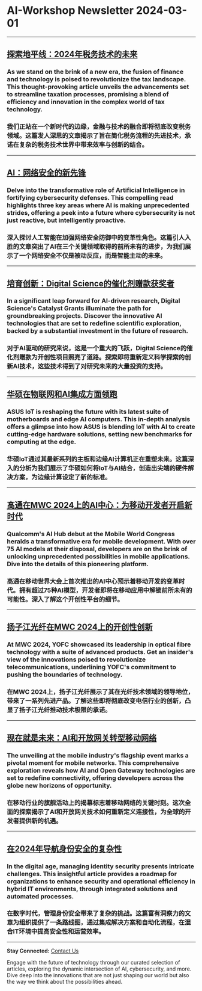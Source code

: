 # AI-Workshop Newsletter 2024-03-01

---

## [**探索地平线：2024年税务技术的未来**](https://www.forbes.com/sites/forbestechcouncil/2024/02/29/tax-technology-a-look-ahead-at-2024/)
### As we stand on the brink of a new era, the fusion of finance and technology is poised to revolutionize the tax landscape. This thought-provoking article unveils the advancements set to streamline taxation processes, promising a blend of efficiency and innovation in the complex world of tax technology.
### 我们正站在一个新时代的边缘，金融与技术的融合即将彻底改变税务领域。这篇发人深思的文章揭示了旨在简化税务流程的先进技术，承诺在复杂的税务技术世界中带来效率与创新的结合。

---

## [**AI：网络安全的新先锋**](https://www.forbes.com/sites/forbesbusinesscouncil/2024/02/29/three-ways-ai-is-changing-the-face-of-cybersecurity/)
### Delve into the transformative role of Artificial Intelligence in fortifying cybersecurity defenses. This compelling read highlights three key areas where AI is making unprecedented strides, offering a peek into a future where cybersecurity is not just reactive, but intelligently proactive.
### 深入探讨人工智能在加强网络安全防御中的变革性角色。这篇引人入胜的文章突出了AI在三个关键领域取得的前所未有的进步，为我们展示了一个网络安全不仅是被动反应，而是智能主动的未来。

---

## [**培育创新：Digital Science的催化剂赠款获奖者**](https://financialpost.com/globe-newswire/digital-science-announces-catalyst-grant-winners-supporting-ai-based-innovations-to-benefit-research)
### In a significant leap forward for AI-driven research, Digital Science's Catalyst Grants illuminate the path for groundbreaking projects. Discover the innovative AI technologies that are set to redefine scientific exploration, backed by a substantial investment in the future of research.
### 对于AI驱动的研究来说，这是一个重大的飞跃，Digital Science的催化剂赠款为开创性项目照亮了道路。探索即将重新定义科学探索的创新AI技术，这些技术得到了对研究未来的大量投资的支持。

---

## [**华硕在物联网和AI集成方面领跑**](https://www.geeky-gadgets.com/iot-edge-ai-pcs-and-motherboards/)
### ASUS IoT is reshaping the future with its latest suite of motherboards and edge AI computers. This in-depth analysis offers a glimpse into how ASUS is blending IoT with AI to create cutting-edge hardware solutions, setting new benchmarks for computing at the edge.
### 华硕IoT通过其最新系列的主板和边缘AI计算机正在重塑未来。这篇深入的分析为我们展示了华硕如何将IoT与AI结合，创造出尖端的硬件解决方案，为边缘计算设定了新的标准。

---

## [**高通在MWC 2024上的AI中心：为移动开发者开启新时代**](https://www.geeky-gadgets.com/qualcomm-ai-hub/)
### Qualcomm's AI Hub debut at the Mobile World Congress heralds a transformative era for mobile development. With over 75 AI models at their disposal, developers are on the brink of unlocking unprecedented possibilities in mobile applications. Dive into the details of this pioneering platform.
### 高通在移动世界大会上首次推出的AI中心预示着移动开发的变革时代。拥有超过75种AI模型，开发者即将在移动应用中解锁前所未有的可能性。深入了解这个开创性平台的细节。

---

## [**扬子江光纤在MWC 2024上的开创性创新**](https://www.marketscreener.com/quote/stock/YANGTZE-OPTICAL-FIBRE-AND-18750184/news/YOFC-Unveils-Cutting-edge-Innovations-at-2024-MWC-Barcelona-46058835/)
### At MWC 2024, YOFC showcased its leadership in optical fibre technology with a suite of advanced products. Get an insider's view of the innovations poised to revolutionize telecommunications, underlining YOFC's commitment to pushing the boundaries of technology.
### 在MWC 2024上，扬子江光纤展示了其在光纤技术领域的领导地位，带来了一系列先进产品。了解这些即将彻底改变电信行业的创新，凸显了扬子江光纤推动技术极限的承诺。

---

## [**现在就是未来：AI和开放网关转型移动网络**](https://www.computerweekly.com/news/366571734/MWC-2024-Open-Gateway-AI-drive-future-mobile-networks)
### The unveiling at the mobile industry's flagship event marks a pivotal moment for mobile networks. This comprehensive exploration reveals how AI and Open Gateway technologies are set to redefine connectivity, offering developers across the globe new horizons of opportunity.
### 在移动行业的旗舰活动上的揭幕标志着移动网络的关键时刻。这次全面的探索揭示了AI和开放网关技术如何重新定义连接性，为全球的开发者提供新的机遇。

---

## [**在2024年导航身份安全的复杂性**](https://www.helpnetsecurity.com/2024/02/29/deepak-taneja-zilla-security-iam-challenges/)
### In the digital age, managing identity security presents intricate challenges. This insightful article provides a roadmap for organizations to enhance security and operational efficiency in hybrid IT environments, through integrated solutions and automated processes.
### 在数字时代，管理身份安全带来了复杂的挑战。这篇富有洞察力的文章为组织提供了一条路线图，通过集成解决方案和自动化流程，在混合IT环境中提高安全性和运营效率。

---

**Stay Connected:** [Contact Us](mailto:ai-workshop-newsletter@devctr.xyz)

Engage with the future of technology through our curated selection of articles, exploring the dynamic intersection of AI, cybersecurity, and more. Dive deep into the innovations that are not just shaping our world but also the way we think about the possibilities ahead.
```